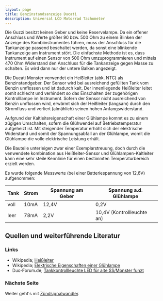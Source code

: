 ```yaml
---
layout: page
title: Benzinstandsanzeige Ducati
description: Universal LCD Motorrad Tachometer
---
```


Die Guzzi besitzt keinen Geber und keine Reservelampe. Da ein offener Anschluss und Werte größer 90 bzw. 500 Ohm zu einem Blinken der Anzeige des Kombiinstrumentes führen, muss der Anschluss für die Tankanzeige passend beschaltet werden, da sonst eine blinkende Tankanzeige am Instrument stört. Die einfachste Methode ist es, dass Instrument auf einen Sensor von 500 Ohm umzuprogrammieren und mittels 470 Ohm Widerstand den Anschluss für die Tankanzeige gegen Masse zu schalten. Es wird dann nur der untere Balken angezeigt.

Die Ducati Monster verwendet ein Heißleiter (abk. NTC) als Benzinstandgeber. Der Sensor wird bei ausreichend gefüllten Tank vom Benzin umflossen und ist dadurch kalt. Der innenliegende Heißleiter leitet somit schlecht und verhindert so das Einschalten der zugehörigen Kontrolllampe im Instrument. Sofern der Sensor nicht ausreichend von Benzin umflossen wird, erwärmt sich der Heißleiter (langsam) durch den Stromfluss und verliert (almählich) seinen hohen Anfangswiderstand. 

Aufgrund der Kaltleitereigenschaft einer Glühlampe kommt es zu einem zügigen Umschalten, sofern die Glühwendel auf Betriebstemperatur aufgeheizt ist. Mit steigender Temperatur erhöht sich der elektrische Widerstand und somit der Spannungsabfall an der Glühlampe, womit die Glühlampe die volle elektrische Leistung erhält. 

Die Bauteile unterleigen zwar einer Exemplarstreuung, doch durch die venwendete kombination aus Heißleiter-Sensor und Glühlampen-Kaltleiter kann eine sehr steile Kennlinie für einen bestimmten Temperaturbereich erzielt werden. 

Es wurde folgende Messwerte (bei einer Batteriespannung von 12,6V) aufgenommen:

Tank | Strom | Spannung am Geber | Spannung a.d. Glühlampe
--- | --- | --- | ---
voll | 10mA | 12,4V | 0,2V
leer | 78mA | 2,2V | 10,4V (Kontrollleuchte an)

## Quellen und weiterführende Literatur

### Links
- Wikipedia; [Heißleiter](https://de.wikipedia.org/wiki/Heissleiter)
- Wikipedia; [Elektrische Eigenschaften einer Glühlampe](https://de.wikipedia.org/wiki/Gl%C3%BChlampe#Elektrische_Eigenschaften)
- Duc-Forum.de; [Tankkontrollleuchte LED für alte SS/Monster funzt](http://www.duc-forum.de/thread.php?threadid=71131)

### Nächste Seite
Weiter geht's mit [Zündsignalwandler](zuendsignalwandler_1.html).
